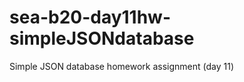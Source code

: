 sea-b20-day11hw-simpleJSONdatabase
==================================

Simple JSON database homework assignment (day 11)
